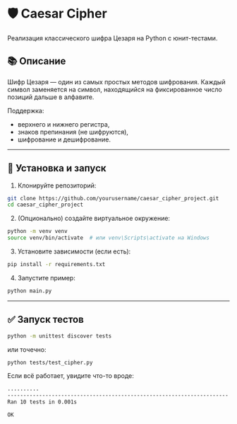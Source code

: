 # 🛡 Caesar Cipher

Реализация классического шифра Цезаря на Python с юнит-тестами.

## 📚 Описание

Шифр Цезаря — один из самых простых методов шифрования. Каждый символ заменяется на символ, находящийся на фиксированное число позиций дальше в алфавите.

Поддержка:
- верхнего и нижнего регистра,
- знаков препинания (не шифруются),
- шифрование и дешифрование.

---

## 🚀 Установка и запуск

1. Клонируйте репозиторий:

```bash
git clone https://github.com/yourusername/caesar_cipher_project.git
cd caesar_cipher_project
```
2. (Опционально) создайте виртуальное окружение:

```bash
python -m venv venv
source venv/bin/activate  # или venv\Scripts\activate на Windows
```
3. Установите зависимости (если есть):

```bash
pip install -r requirements.txt
```

4. Запустите пример:

```bash
python main.py
```
---

## ✅ Запуск тестов

```bash
python -m unittest discover tests
```

или точечно:

```bash
python tests/test_cipher.py
```

Если всё работает, увидите что-то вроде:
```bash
..........
----------------------------------------------------------------------
Ran 10 tests in 0.001s

OK
```
